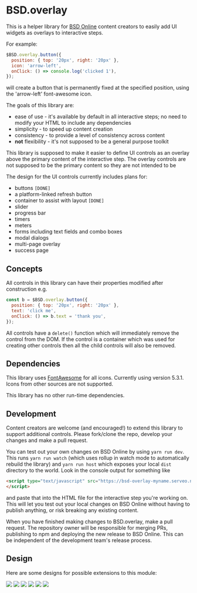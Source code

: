 # BSD.overlay

This is a helper library for [BSD Online](https://app.bsd.education) content creators to easily add UI widgets as overlays to interactive steps. 

For example:
```javascript
$BSD.overlay.button({
  position: { top: '20px', right: '20px' },
  icon: 'arrow-left',
  onClick: () => console.log('clicked 1'),
});
```
will create a button that is permanently fixed at the specified position, using the 'arrow-left' font-awesome icon.

The goals of this library are:
* ease of use - it's available by default in all interactive steps; no need to modify your HTML to include any dependencies
* simplicity - to speed up content creation
* consistency - to provide a level of consistency across content
* **not** flexibility - it's not supposed to be a general purpose toolkit

This library is supposed to make it easier to define UI controls as an overlay above the primary content of the interactive step. The overlay controls are not supposed to be the primary content so they are not intended to be 

The design for the UI controls currently includes plans for:
* buttons `[DONE]`
* a platform-linked refresh button
* container to assist with layout `[DONE]`
* slider
* progress bar
* timers
* meters
* forms including text fields and combo boxes
* modal dialogs
* multi-page overlay 
* success page

## Concepts

All controls in this library can have their properties modified after construction e.g.
```javascript
const b = $BSD.overlay.button({
  position: { top: '20px', right: '20px' },
  text: 'click me',
  onClick: () => b.text = 'thank you',
});
```

All controls have a `delete()` function which will immediately remove the control from the DOM. If the control is a container which was used for creating other controls then all the child controls will also be removed.

## Dependencies

This library uses [FontAwesome](https://fontawesome.com) for all icons. Currently using version 5.3.1. Icons from other sources are not supported.

This library has no other run-time dependencies.

## Development

Content creators are welcome (and encouraged!) to extend this library to support additional controls. Please fork/clone the repo, develop your changes and make a pull request. 

You can test out your own changes on BSD Online by using `yarn run dev`. This runs `yarn run watch` (which uses rollup in watch mode to automatically rebuild the library) and `yarn run host` which exposes your local `dist` directory to the world. Look in the console output for something like 
```HTML
<script type="text/javascript" src="https://bsd-overlay-myname.serveo.net/dist/index.js">
</script>
```
and paste that into the HTML file for the interactive step you're working on. This will let you test out your local changes on BSD Online without having to publish anything, or risk breaking any existing content.

When you have finished making changes to BSD.overlay, make a pull request. The repository owner will be responsible for merging PRs, publishing to npm and deploying the new release to BSD Online. This can be independent of the development team's release process.

## Design

Here are some designs for possible extensions to this module:

![](design_1.png)
![](design_2.png)
![](design_3.png)
![](design_4.png)
![](design_5.png)
![](design_6.png)
